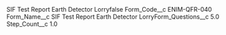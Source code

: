 <?xml version="1.0" encoding="UTF-8"?>
<CustomMetadata xmlns="http://soap.sforce.com/2006/04/metadata" xmlns:xsi="http://www.w3.org/2001/XMLSchema-instance" xmlns:xsd="http://www.w3.org/2001/XMLSchema">
    <label>SIF Test Report Earth Detector Lorry​</label>
    <protected>false</protected>
    <values>
        <field>Form_Code__c</field>
        <value xsi:type="xsd:string">ENIM-QFR-040</value>
    </values>
    <values>
        <field>Form_Name__c</field>
        <value xsi:type="xsd:string">SIF Test Report Earth Detector Lorry​</value>
    </values>
    <values>
        <field>Form_Questions__c</field>
        <value xsi:type="xsd:double">5.0</value>
    </values>
    <values>
        <field>Step_Count__c</field>
        <value xsi:type="xsd:double">1.0</value>
    </values>
</CustomMetadata>
